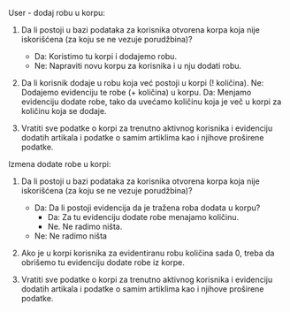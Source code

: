 User - dodaj robu u korpu:
1. Da li postoji u bazi podataka za korisnika otvorena korpa koja nije iskorišćena (za koju se ne vezuje porudžbina)?
    - Da: Koristimo tu korpi i dodajemo robu.
    - Ne: Napraviti novu korpu za korisnika i u nju dodati robu.

2. Da li korisnik dodaje u robu koja već postoji u korpi (! količina).
    Ne: Dodajemo evidenciju te robe (+ količina) u korpu.
    Da: Menjamo evidenciju dodate robe, tako da uvećamo količinu koja je več u korpi za količinu koja se dodaje.

3. Vratiti sve podatke o korpi za trenutno aktivnog korisnika i evidenciju dodatih artikala i podatke o samim artiklima kao i njihove proširene podatke.


Izmena dodate robe u korpi:
1. Da li postoji u bazi podataka za korisnika otvorena korpa koja nije iskorišćena (za koju se ne vezuje porudžbina)?
    - Da: Da li postoji evidencija da je tražena roba dodata u korpu?
        - Da: Za tu evidenciju dodate robe menajamo količinu.
        - Ne. Ne radimo ništa.
    - Ne: Ne radimo ništa

2. Ako je u korpi korisnika za evidentiranu robu količina sada 0, treba da obrišemo tu evidenciju dodate robe iz korpe.

3. Vratiti sve podatke o korpi za trenutno aktivnog korisnika i evidenciju dodatih artikala i podatke o samim artiklima kao i njihove proširene podatke.